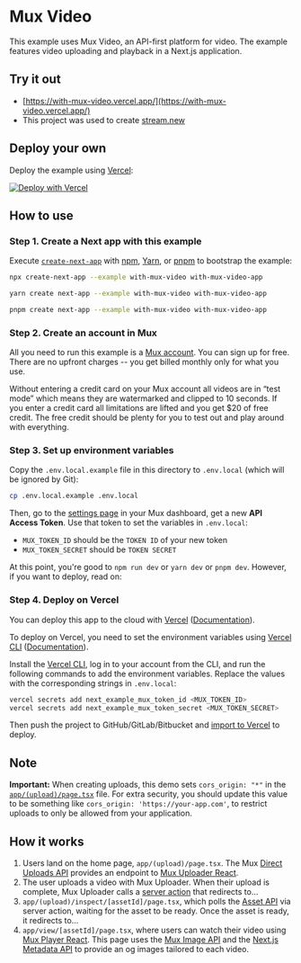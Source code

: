 # Mux Video

This example uses Mux Video, an API-first platform for video. The example features video uploading and playback in a Next.js application.

## Try it out

- [https://with-mux-video.vercel.app/](https://with-mux-video.vercel.app/)
- This project was used to create [stream.new](https://stream.new/)

## Deploy your own

Deploy the example using [Vercel](https://vercel.com/home):

[![Deploy with Vercel](https://vercel.com/button)](https://vercel.com/new/clone?repository-url=https://github.com/vercel/next.js/tree/canary/examples/with-mux-video&project-name=with-mux-video&repository-name=with-mux-video)

## How to use

### Step 1. Create a Next app with this example

Execute [`create-next-app`](https://github.com/vercel/next.js/tree/canary/packages/create-next-app) with [npm](https://docs.npmjs.com/cli/init), [Yarn](https://yarnpkg.com/lang/en/docs/cli/create/), or [pnpm](https://pnpm.io) to bootstrap the example:

```bash
npx create-next-app --example with-mux-video with-mux-video-app
```

```bash
yarn create next-app --example with-mux-video with-mux-video-app
```

```bash
pnpm create next-app --example with-mux-video with-mux-video-app
```

### Step 2. Create an account in Mux

All you need to run this example is a [Mux account](https://www.mux.com?utm_source=create-next-app&utm_medium=with-mux-video&utm_campaign=create-next-app). You can sign up for free. There are no upfront charges -- you get billed monthly only for what you use.

Without entering a credit card on your Mux account all videos are in “test mode” which means they are watermarked and clipped to 10 seconds. If you enter a credit card all limitations are lifted and you get \$20 of free credit. The free credit should be plenty for you to test out and play around with everything.

### Step 3. Set up environment variables

Copy the `.env.local.example` file in this directory to `.env.local` (which will be ignored by Git):

```bash
cp .env.local.example .env.local
```

Then, go to the [settings page](https://dashboard.mux.com/settings/access-tokens) in your Mux dashboard, get a new **API Access Token**. Use that token to set the variables in `.env.local`:

- `MUX_TOKEN_ID` should be the `TOKEN ID` of your new token
- `MUX_TOKEN_SECRET` should be `TOKEN SECRET`

At this point, you're good to `npm run dev` or `yarn dev` or `pnpm dev`. However, if you want to deploy, read on:

### Step 4. Deploy on Vercel

You can deploy this app to the cloud with [Vercel](https://vercel.com/new?utm_source=github&utm_medium=readme&utm_campaign=next-example) ([Documentation](https://nextjs.org/docs/deployment)).

To deploy on Vercel, you need to set the environment variables using [Vercel CLI](https://vercel.com/download) ([Documentation](https://vercel.com/docs/cli#commands/secrets)).

Install the [Vercel CLI](https://vercel.com/download), log in to your account from the CLI, and run the following commands to add the environment variables. Replace the values with the corresponding strings in `.env.local`:

```bash
vercel secrets add next_example_mux_token_id <MUX_TOKEN_ID>
vercel secrets add next_example_mux_token_secret <MUX_TOKEN_SECRET>
```

Then push the project to GitHub/GitLab/Bitbucket and [import to Vercel](https://vercel.com/new?utm_source=github&utm_medium=readme&utm_campaign=next-example) to deploy.

## Note

**Important:** When creating uploads, this demo sets `cors_origin: "*"` in the [`app/(upload)/page.tsx`](<app/(upload)/page.tsx>) file. For extra security, you should update this value to be something like `cors_origin: 'https://your-app.com'`, to restrict uploads to only be allowed from your application.

## How it works

1. Users land on the home page, `app/(upload)/page.tsx`. The Mux [Direct Uploads API](https://docs.mux.com/api-reference#video/tag/direct-uploads?utm_source=create-next-app&utm_medium=with-mux-video&utm_campaign=create-next-app) provides an endpoint to [Mux Uploader React](https://docs.mux.com/guides/mux-uploader?utm_source=create-next-app&utm_medium=with-mux-video&utm_campaign=create-next-app).
1. The user uploads a video with Mux Uploader. When their upload is complete, Mux Uploader calls a [server action](https://nextjs.org/docs/app/building-your-application/data-fetching/server-actions-and-mutations) that redirects to...
1. `app/(upload)/inspect/[assetId]/page.tsx`, which polls the [Asset API](https://docs.mux.com/api-reference#video/tag/assets?utm_source=create-next-app&utm_medium=with-mux-video&utm_campaign=create-next-app) via server action, waiting for the asset to be ready. Once the asset is ready, it redirects to...
1. `app/view/[assetId]/page.tsx`, where users can watch their video using [Mux Player React](https://docs.mux.com/guides/mux-player-web?utm_source=create-next-app&utm_medium=with-mux-video&utm_campaign=create-next-app). This page uses the [Mux Image API](https://docs.mux.com/guides/get-images-from-a-video) and the [Next.js Metadata API](https://nextjs.org/docs/app/building-your-application/optimizing/metadata) to provide an og images tailored to each video.
